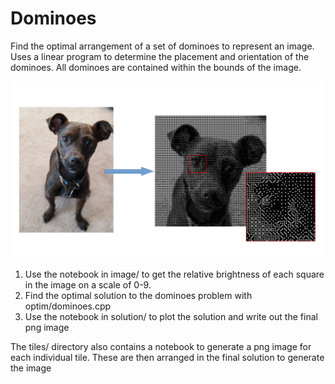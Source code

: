 # Dominoes

Find the optimal arrangement of a set of dominoes to represent an image. Uses a linear program to determine the placement and orientation of the dominoes. All dominoes are contained within the bounds of the image.

![example](example.png "Example usage")

1. Use the notebook in image/ to get the relative brightness of each square in the image on a scale of 0-9.
2. Find the optimal solution to the dominoes problem with optim/dominoes.cpp
3. Use the notebook in solution/ to plot the solution and write out the final png image

The tiles/ directory also contains a notebook to generate a png image for each individual tile. These are then arranged in the final solution to generate the image
